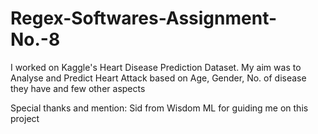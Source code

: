 # Regex-Softwares-Assignment-No.-8

I worked on Kaggle's Heart Disease Prediction Dataset. My aim was to Analyse and Predict Heart Attack based on Age, Gender, No. of disease they have and few other aspects

Special thanks and mention: Sid from Wisdom ML for guiding me on this project
